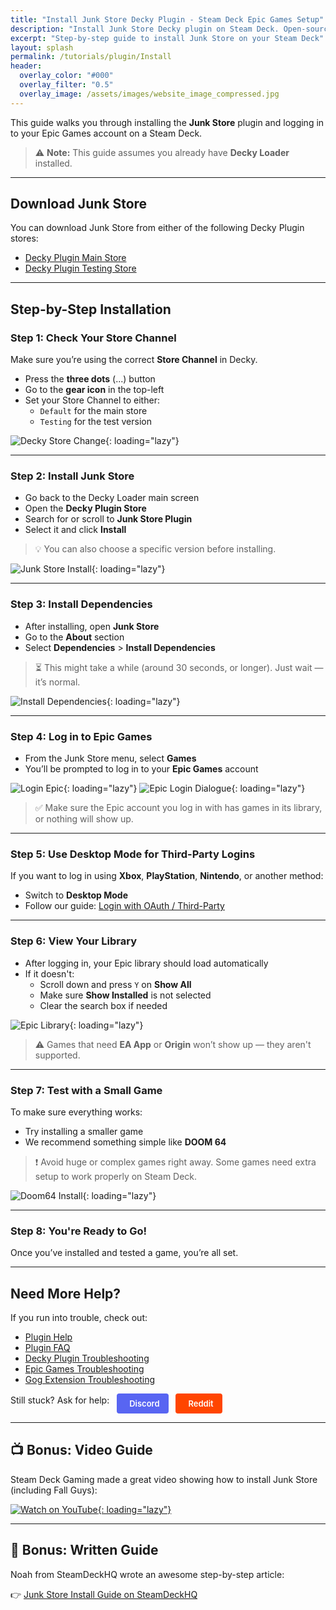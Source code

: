 ```yaml
---
title: "Install Junk Store Decky Plugin - Steam Deck Epic Games Setup"
description: "Install Junk Store Decky plugin on Steam Deck. Open-source plugin for Epic Games in Game Mode via Decky Loader. GOG extension available separately."
excerpt: "Step-by-step guide to install Junk Store on your Steam Deck"
layout: splash
permalink: /tutorials/plugin/Install
header:
  overlay_color: "#000"
  overlay_filter: "0.5"
  overlay_image: /assets/images/website_image_compressed.jpg
---
```

<div class="spacer mt-4"></div>

This guide walks you through installing the **Junk Store** plugin and logging in to your Epic Games account on a Steam Deck.

> ⚠️ **Note:** This guide assumes you already have **Decky Loader** installed.

---

## Download Junk Store

You can download Junk Store from either of the following Decky Plugin stores:

- [Decky Plugin Main Store](https://plugins.deckbrew.xyz)
- [Decky Plugin Testing Store](https://testing.deckbrew.xyz)

---

## Step-by-Step Installation

### Step 1: Check Your Store Channel

Make sure you’re using the correct **Store Channel** in Decky.

- Press the **three dots** (...) button
- Go to the **gear icon** in the top-left
- Set your Store Channel to either:
  - `Default` for the main store
  - `Testing` for the test version

![Decky Store Change](/assets/images/JSInstall/Decky%20Store%20Change.jpeg){: loading="lazy"}

---

### Step 2: Install Junk Store

- Go back to the Decky Loader main screen
- Open the **Decky Plugin Store**
- Search for or scroll to **Junk Store Plugin**
- Select it and click **Install**

> 💡 You can also choose a specific version before installing.

![Junk Store Install](/assets/images/JSInstall/Junk-Store%20Install.jpeg){: loading="lazy"}

---

### Step 3: Install Dependencies

- After installing, open **Junk Store**
- Go to the **About** section
- Select **Dependencies** > **Install Dependencies**

> ⏳ This might take a while (around 30 seconds, or longer). Just wait — it’s normal.

![Install Dependencies](/assets/images/JSInstall/Dependencies.jpeg){: loading="lazy"}

---

### Step 4: Log in to Epic Games

- From the Junk Store menu, select **Games**
- You’ll be prompted to log in to your **Epic Games** account

![Login Epic](/assets/images/JSInstall/Login%20Epic.jpeg){: loading="lazy"}
![Epic Login Dialogue](/assets/images/JSInstall/Epic%20Login%20Dialogue.jpg){: loading="lazy"}

> ✅ Make sure the Epic account you log in with has games in its library, or nothing will show up.

---

### Step 5: Use Desktop Mode for Third-Party Logins

If you want to log in using **Xbox**, **PlayStation**, **Nintendo**, or another method:

- Switch to **Desktop Mode**
- Follow our guide: [Login with OAuth / Third-Party](/tutorials/plugin/OAuth)

---

### Step 6: View Your Library

- After logging in, your Epic library should load automatically
- If it doesn't:
  - Scroll down and press `Y` on **Show All**
  - Make sure **Show Installed** is not selected
  - Clear the search box if needed

![Epic Library](/assets/images/JSInstall/Epic%20Library%20v2.jpeg){: loading="lazy"}

> ⚠️ Games that need **EA App** or **Origin** won’t show up — they aren't supported.

---

### Step 7: Test with a Small Game

To make sure everything works:

- Try installing a smaller game
- We recommend something simple like **DOOM 64**

> ❗ Avoid huge or complex games right away. Some games need extra setup to work properly on Steam Deck.

![Doom64 Install](/assets/images/JSInstall/Doom64%20install.jpeg){: loading="lazy"}

---

### Step 8: You're Ready to Go!

Once you’ve installed and tested a game, you’re all set.

---

## Need More Help?

If you run into trouble, check out:
- [Plugin Help](/deckyhelp)
- [Plugin FAQ](/faq/decky/)
- [Decky Plugin Troubleshooting](/troubleshooting/plugin)
- [Epic Games Troubleshooting](/troubleshooting/epic)
- [Gog Extension Troubleshooting](/troubleshooting/gog)

Still stuck? Ask for help: 
<a href="https://discord.gg/6mRUhR6Teh" target="_blank" rel="noopener" class="community-btn discord-btn">
  <i class="fab fa-discord" style="margin-right: 6px;"></i> Discord
</a>
<a href="https://www.reddit.com/r/JunkStore/" target="_blank" rel="noopener" class="community-btn reddit-btn">
  <i class="fab fa-reddit" style="margin-right: 6px;"></i> Reddit
</a>

---

## 📺 Bonus: Video Guide

Steam Deck Gaming made a great video showing how to install Junk Store (including Fall Guys):

[![Watch on YouTube](https://img.youtube.com/vi/tgc7yiKtpW0/0.jpg){: loading="lazy"}](https://www.youtube.com/watch?v=tgc7yiKtpW0)

---

## 📖 Bonus: Written Guide

Noah from SteamDeckHQ wrote an awesome step-by-step article:

👉 [Junk Store Install Guide on SteamDeckHQ](https://steamdeckhq.com/tips-and-guides/how-to-integrate-epic-games-into-steam-deck-library/?utm_source=dlvr.it&utm_medium=twitter)


<style>
.community-btn {
  display: inline-flex;
  align-items: center;
  padding: 6px 12px;
  border-radius: 4px;
  text-decoration: none;
  font-weight: 600;
  font-size: 13px;
  transition: all 0.2s ease;
  border: 2px solid transparent;
  margin-left: 8px;
  color: white;
}

.discord-btn {
  background: #5865f2;
  color: white !important;
}

.reddit-btn {
  background: #ff4500;
  color: white !important;
}

.community-btn:hover {
  transform: translateY(-1px);
  box-shadow: 0 4px 12px rgba(0, 0, 0, 0.3);
  text-decoration: none;
  color: white;
  opacity: 0.9;
}
</style>
